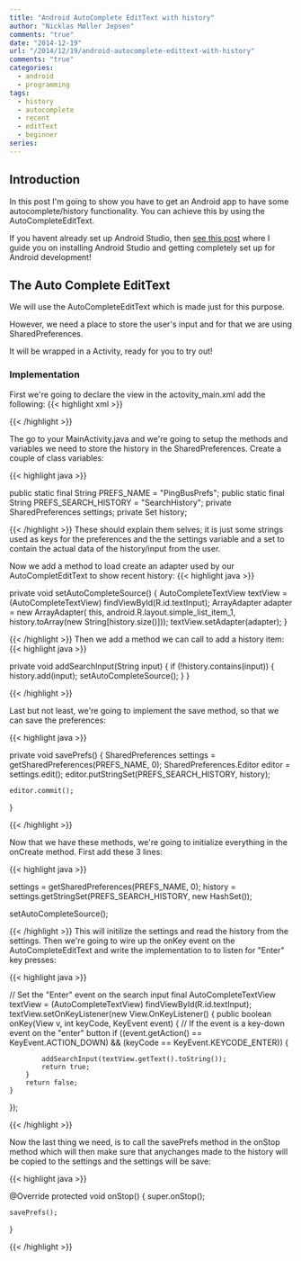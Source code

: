 ```yaml
---
title: "Android AutoComplete EditText with history"
author: "Nicklas Møller Jepsen"
comments: "true"
date: "2014-12-19"
url: "/2014/12/19/android-autocomplete-edittext-with-history"
comments: "true"
categories:
  - android
  - programming
tags:
  - history
  - autocomplete
  - recent
  - editText
  - beginner
series:
---
```

## Introduction
In this post I'm going to show you have to get an Android app to have some autocomplete/history functionality.
You can achieve this by using the AutoCompleteEditText.<!--more-->

If you havent already set up Android Studio, then [see this post]() where I guide you on installing Android Studio and getting completely set up for Android development!

## The Auto Complete EditText
We will use the AutoCompleteEditText which is made just for this purpose.

However, we need a place to store the user's input and for that we are using SharedPreferences.

It will be wrapped in a Activity, ready for you to try out!

### Implementation
First we're going to declare the view in the actovity_main.xml add the following:
{{< highlight xml >}}

<AutoCompleteTextView
    android:layout_width="wrap_content"
    android:layout_height="wrap_content"
    android:id="@+id/textInput"
    android:layout_marginTop="108dp"
    android:layout_alignParentTop="true"
    android:layout_alignParentLeft="true"
    android:layout_alignParentRight="true"
    android:editable="true"
    android:hint="Enter something"/>

{{< /highlight >}}

The go to your MainActivity.java and we're going to setup the methods and variables we need to store the history in the SharedPreferences.
Create a couple of class variables:

{{< highlight  java >}}

public static final String PREFS_NAME = "PingBusPrefs";
public static final String PREFS_SEARCH_HISTORY = "SearchHistory";
private SharedPreferences settings;
private Set<String> history;

{{< /highlight >}}
These should explain them selves; it is just some strings used as keys for the preferences and the the settings variable and a set to contain the actual data of the history/input from the user.

Now we add a method to load create an adapter used by our AutoCompletEditText to show recent history:
{{< highlight java >}}

private void setAutoCompleteSource()
{
    AutoCompleteTextView textView = (AutoCompleteTextView) findViewById(R.id.textInput);
    ArrayAdapter<String> adapter = new ArrayAdapter<String>(
		this, android.R.layout.simple_list_item_1, history.toArray(new String[history.size()]));
    textView.setAdapter(adapter);
}

{{< /highlight >}}
Then we add a method we can call to add a history item:
{{< highlight java >}}

private void addSearchInput(String input)
{
    if (!history.contains(input))
    {
        history.add(input);
        setAutoCompleteSource();
    }
}

{{< /highlight >}}

Last but not least, we're going to implement the save method, so that we can save the preferences:

{{< highlight java >}}

private void savePrefs()
{
    SharedPreferences settings = getSharedPreferences(PREFS_NAME, 0);
    SharedPreferences.Editor editor = settings.edit();
    editor.putStringSet(PREFS_SEARCH_HISTORY, history);

    editor.commit();
}

{{< /highlight >}}

Now that we have these methods, we're going to initialize everything in the onCreate method. First add these 3 lines:

{{< highlight java >}}

settings = getSharedPreferences(PREFS_NAME, 0);
history = settings.getStringSet(PREFS_SEARCH_HISTORY, new HashSet<String>());

setAutoCompleteSource();

{{< /highlight >}}
This will initilize the settings and read the history from the settings.
Then we're going to wire up the onKey event on the AutoCompleteEditText and write the implementation to to listen for "Enter" key presses:

{{< highlight java >}}

// Set the "Enter" event on the search input
final AutoCompleteTextView textView = (AutoCompleteTextView) findViewById(R.id.textInput);
textView.setOnKeyListener(new View.OnKeyListener()
{
    public boolean onKey(View v, int keyCode, KeyEvent event) {
        // If the event is a key-down event on the "enter" button
        if ((event.getAction() == KeyEvent.ACTION_DOWN) &&
                (keyCode == KeyEvent.KEYCODE_ENTER)) {

            addSearchInput(textView.getText().toString());
            return true;
        }
        return false;
    }
});

{{< /highlight >}}

Now the last thing we need, is to call the savePrefs method in the onStop method which will then make sure that anychanges made to the history will be copied to the settings and the settings will be save:

{{< highlight java >}}

@Override
protected void onStop()
{
    super.onStop();

    savePrefs();
}

{{< /highlight >}}
